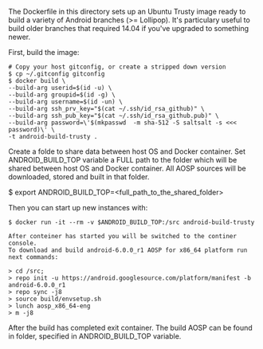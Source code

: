 The Dockerfile in this directory sets up an Ubuntu Trusty image ready to build
a variety of Android branches (>= Lollipop). It's particulary useful to build
older branches that required 14.04 if you've upgraded to something newer.

First, build the image:
```
# Copy your host gitconfig, or create a stripped down version
$ cp ~/.gitconfig gitconfig
$ docker build \
--build-arg userid=$(id -u) \
--build-arg groupid=$(id -g) \
--build-arg username=$(id -un) \
--build-arg ssh_prv_key="$(cat ~/.ssh/id_rsa_github)" \
--build-arg ssh_pub_key="$(cat ~/.ssh/id_rsa_github.pub)" \
--build-arg password=\'$(mkpasswd  -m sha-512 -S saltsalt -s <<< password)\' \
-t android-build-trusty .
```

Create a folde to share data between host OS and Docker container. 
Set ANDROID_BUILD_TOP variable a FULL path to the folder which will be shared between host OS and Docker container.
All AOSP sources will be downloaded, stored and built in that folder.

$ export ANDROID_BUILD_TOP=<full_path_to_the_shared_folder>


Then you can start up new instances with:
```
$ docker run -it --rm -v $ANDROID_BUILD_TOP:/src android-build-trusty

After conteiner has started you will be switched to the continer console.
To download and build android-6.0.0_r1 AOSP for x86_64 platform run next commands:

> cd /src;
> repo init -u https://android.googlesource.com/platform/manifest -b android-6.0.0_r1
> repo sync -j8
> source build/envsetup.sh
> lunch aosp_x86_64-eng
> m -j8
```

After the build has completed exit container. 
The build AOSP can be found in folder, specified in ANDROID_BUILD_TOP variable.
